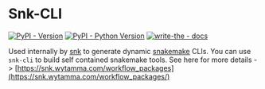 # Snk-CLI
[![PyPI - Version](https://img.shields.io/pypi/v/snk-cli.svg)](https://pypi.org/project/snk-cli)
[![PyPI - Python Version](https://img.shields.io/pypi/pyversions/snk-cli.svg)](https://pypi.org/project/snk-cli)
[![write-the - docs](https://badgen.net/badge/write-the/docs/blue?icon=https://raw.githubusercontent.com/Wytamma/write-the/master/images/write-the-icon.svg)](https://write-the.wytamma.com/)

Used internally by [snk](https://snk.wytamma.com/) to generate dynamic [snakemake](https://snakemake.github.io/) CLIs. You can use `snk-cli` to build self contained snakemake tools. See here for more details -> [https://snk.wytamma.com/workflow_packages](https://snk.wytamma.com/workflow_packages/)
